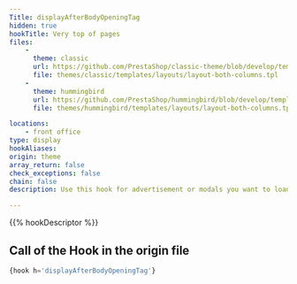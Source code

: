 ```yaml
---
Title: displayAfterBodyOpeningTag
hidden: true
hookTitle: Very top of pages
files:
    -
      theme: classic
      url: https://github.com/PrestaShop/classic-theme/blob/develop/templates/layouts/layout-both-columns.tpl
      file: themes/classic/templates/layouts/layout-both-columns.tpl
    -
      theme: hummingbird
      url: https://github.com/PrestaShop/hummingbird/blob/develop/templates/layouts/layout-both-columns.tpl
      file: themes/hummingbird/templates/layouts/layout-both-columns.tpl

locations:
    - front office
type: display
hookAliases: 
origin: theme
array_return: false
check_exceptions: false
chain: false
description: Use this hook for advertisement or modals you want to load first

---
```


{{% hookDescriptor %}}

## Call of the Hook in the origin file

```php
{hook h='displayAfterBodyOpeningTag'}
```
